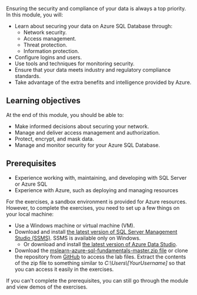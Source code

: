Ensuring the security and compliance of your data is always a top priority. In this module, you will:

- Learn about securing your data on Azure SQL Database through:
  - Network security.
  - Access management.
  - Threat protection.
  - Information protection.
- Configure logins and users.
- Use tools and techniques for monitoring security.
- Ensure that your data meets industry and regulatory compliance standards.
- Take advantage of the extra benefits and intelligence provided by Azure.

## Learning objectives

At the end of this module, you should be able to:  

- Make informed decisions about securing your network.
- Manage and deliver access management and authorization.  
- Protect, encrypt, and mask data.
- Manage and monitor security for your Azure SQL Database.

## Prerequisites  

- Experience working with, maintaining, and developing with SQL Server or Azure SQL
- Experience with Azure, such as deploying and managing resources

For the exercises, a sandbox environment is provided for Azure resources. However, to complete the exercises, you need to set up a few things on your local machine:  

- Use a Windows machine or virtual machine (VM).
- Download and install [the latest version of SQL Server Management Studio (SSMS)](/sql/ssms/download-sql-server-management-studio-ssms). SSMS is available only on Windows.
  - Or download and install [the latest version of Azure Data Studio](/sql/azure-data-studio/download-azure-data-studio).
- Download the [mslearn-azure-sql-fundamentals-master.zip file](https://github.com/MicrosoftDocs/mslearn-azure-sql-fundamentals/archive/master.zip) or clone the repository from [GitHub](https://github.com/MicrosoftDocs/mslearn-azure-sql-fundamentals?azure-portal=true) to access the lab files. Extract the contents of the zip file to something similar to *C:\Users\\[YourUsername]* so that you can access it easily in the exercises.

If you can't complete the prerequisites, you can still go through the module and view demos of the exercises.
